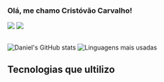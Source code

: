 ### Olá, me chamo Cristóvão Carvalho! 

<div>
 <a href="https://www.linkedin.com/in/crist%C3%B3v%C3%A3o-carvalho-3baa02195/"><img src="https://img.shields.io/badge/LinkedIn-0077B5?style=for-the-badge&logo=linkedin&logoColor=white"/></a>
 <a href="mailto:cristovaocarvalhorb@gmail.com"><img src="https://img.shields.io/badge/Gmail-D14836?style=for-the-badge&logo=gmail&logoColor=white"/></a>
</div>

##
 ![Daniel's GitHub stats](https://github-readme-stats.vercel.app/api?username=cristovaorios&show_icons=true&count_private=true&theme=radical)
 ![Linguagens mais usadas](https://github-readme-stats.vercel.app/api/top-langs/?username=cristovaorios&layout=compact&langs_count=8&theme=radical)
 
## Tecnologias que ultilizo
